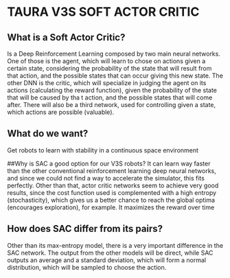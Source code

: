 # TAURA V3S SOFT ACTOR CRITIC

## What is a Soft Actor Critic?
Is a Deep Reinforcement Learning composed by two main neural networks. One of those is
the agent, which will learn to chose on actions given a certain state, considering the probability of the state
that will result from that action, and the possible states that can occur giving this new state. The other DNN
is the critic, which will specialize in judging the agent on its actions (calculating the reward function), given
the probability of the state that will be caused by tha t action, and the possible states that will come after.
There will also be a third network, used for controlling given a state, which actions are possible (valuable).

## What do we want?
Get robots to learn with stability in a continuous space environment

##Why is SAC a good option for our V3S robots?
It can learn way faster than the other conventional
reinforcement learning deep neural networks, and since we could not find a way to accelerate the
simulator, this fits perfectly. Other than that, actor critic networks seem to achieve very good
results, since the cost function used is complemented with a high entropy (stochasticity), which gives us a better
chance to reach the global optima (encourages exploration), for example. It maximizes the reward over time

## How does SAC differ from its pairs?
Other than its max-entropy model, there is a very important difference in the
SAC network. The output from the other models will be direct, while SAC outputs an average and a standard deviation,
which will form a normal distribution, which will be sampled to choose the action.

